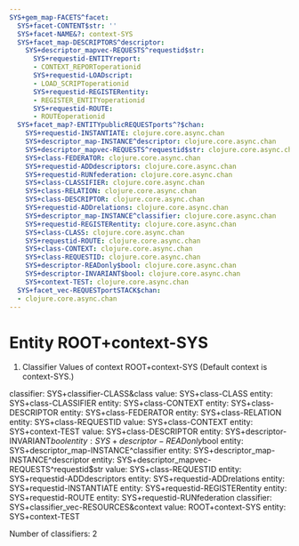 ```yaml
---
SYS+gem_map-FACETS^facet:
  SYS+facet-CONTENT$str: ''
  SYS+facet-NAME&?: context-SYS
  SYS+facet_map-DESCRIPTORS^descriptor:
    SYS+descriptor_mapvec-REQUESTS^requestid$str:
      SYS+requestid-ENTITYreport:
      - CONTEXT_REPORToperationid
      SYS+requestid-LOADscript:
      - LOAD_SCRIPToperationid
      SYS+requestid-REGISTERentity:
      - REGISTER_ENTITYoperationid
      SYS+requestid-ROUTE:
      - ROUTEoperationid
  SYS+facet_map?-ENTITYpublicREQUESTports^?$chan:
    SYS+requestid-INSTANTIATE: clojure.core.async.chan
    SYS+descriptor_map-INSTANCE^descriptor: clojure.core.async.chan
    SYS+descriptor_mapvec-REQUESTS^requestid$str: clojure.core.async.chan
    SYS+class-FEDERATOR: clojure.core.async.chan
    SYS+requestid-ADDdescriptors: clojure.core.async.chan
    SYS+requestid-RUNfederation: clojure.core.async.chan
    SYS+class-CLASSIFIER: clojure.core.async.chan
    SYS+class-RELATION: clojure.core.async.chan
    SYS+class-DESCRIPTOR: clojure.core.async.chan
    SYS+requestid-ADDrelations: clojure.core.async.chan
    SYS+descriptor_map-INSTANCE^classifier: clojure.core.async.chan
    SYS+requestid-REGISTERentity: clojure.core.async.chan
    SYS+class-CLASS: clojure.core.async.chan
    SYS+requestid-ROUTE: clojure.core.async.chan
    SYS+class-CONTEXT: clojure.core.async.chan
    SYS+class-REQUESTID: clojure.core.async.chan
    SYS+descriptor-READonly$bool: clojure.core.async.chan
    SYS+descriptor-INVARIANT$bool: clojure.core.async.chan
    SYS+context-TEST: clojure.core.async.chan
  SYS+facet_vec-REQUESTportSTACK$chan:
  - clojure.core.async.chan
---
```

# Entity ROOT+context-SYS

1. Classifier Values of context ROOT+context-SYS
(Default context is context-SYS.)

classifier:  SYS+classifier-CLASS&class
  value:       SYS+class-CLASS
    entity:      SYS+class-CLASSIFIER
    entity:      SYS+class-CONTEXT
    entity:      SYS+class-DESCRIPTOR
    entity:      SYS+class-FEDERATOR
    entity:      SYS+class-RELATION
    entity:      SYS+class-REQUESTID
  value:       SYS+class-CONTEXT
    entity:      SYS+context-TEST
  value:       SYS+class-DESCRIPTOR
    entity:      SYS+descriptor-INVARIANT$bool
    entity:      SYS+descriptor-READonly$bool
    entity:      SYS+descriptor_map-INSTANCE^classifier
    entity:      SYS+descriptor_map-INSTANCE^descriptor
    entity:      SYS+descriptor_mapvec-REQUESTS^requestid$str
  value:       SYS+class-REQUESTID
    entity:      SYS+requestid-ADDdescriptors
    entity:      SYS+requestid-ADDrelations
    entity:      SYS+requestid-INSTANTIATE
    entity:      SYS+requestid-REGISTERentity
    entity:      SYS+requestid-ROUTE
    entity:      SYS+requestid-RUNfederation
classifier:  SYS+classifier_vec-RESOURCES&context
  value:       ROOT+context-SYS
    entity:      SYS+context-TEST

Number of classifiers: 2

